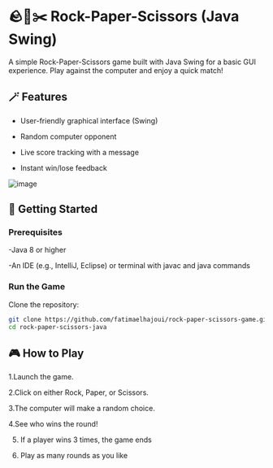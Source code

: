 # 🪨📄✂️ Rock-Paper-Scissors (Java Swing)
A simple Rock-Paper-Scissors game built with Java Swing for a basic GUI experience. Play against the computer and enjoy a quick match!

## 🪄 Features
- User-friendly graphical interface (Swing)

- Random computer opponent

- Live score tracking with a message 

- Instant win/lose feedback


![image](https://github.com/user-attachments/assets/ceeb0042-9efd-4c91-8618-bdef1428244f)




## 🚀 Getting Started
### Prerequisites
-Java 8 or higher

-An IDE (e.g., IntelliJ, Eclipse) or terminal with javac and java commands

### Run the Game
Clone the repository:
 ```bash
git clone https://github.com/fatimaelhajoui/rock-paper-scissors-game.git
cd rock-paper-scissors-java
 ```

## 🎮 How to Play
1.Launch the game.

2.Click on either Rock, Paper, or Scissors.

3.The computer will make a random choice.

4.See who wins the round!

5. If a player wins 3 times, the game ends
   
6. Play as many rounds as you like



